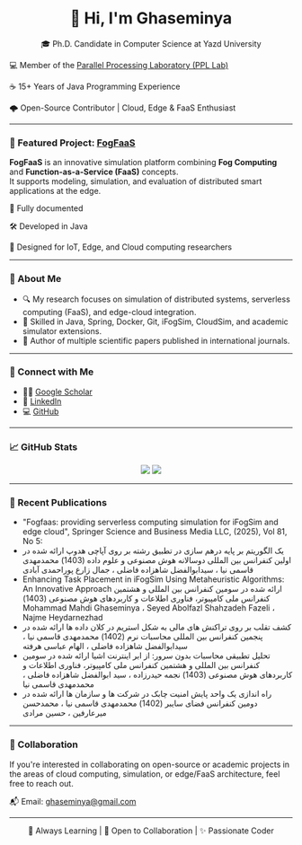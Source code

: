 <h1 align="center">👋 Hi, I'm Ghaseminya</h1>

<p align="center">
🎓 Ph.D. Candidate in Computer Science at Yazd University  
  
💻 Member of the <a href="https://cs.yazd.ac.ir/ppl/people.html">Parallel Processing Laboratory (PPL Lab)</a>  

☕ 15+ Years of Java Programming Experience  

🌩️ Open-Source Contributor | Cloud, Edge & FaaS Enthusiast  

</p>

---

### 🚀 Featured Project: [FogFaaS](https://github.com/ParallelProcessingLab/fogfaas)



**FogFaaS** is an innovative simulation platform combining **Fog Computing** and **Function-as-a-Service (FaaS)** concepts.  
It supports modeling, simulation, and evaluation of distributed smart applications at the edge.


📘 Fully documented 

🛠️ Developed in Java  

📡 Designed for IoT, Edge, and Cloud computing researchers

---

### 🧠 About Me

- 🔍 My research focuses on simulation of distributed systems, serverless computing (FaaS), and edge-cloud integration.
- 🧰 Skilled in Java, Spring, Docker, Git, iFogSim, CloudSim, and academic simulator extensions.
- 📖 Author of multiple scientific papers published in international journals.

---

### 🔗 Connect with Me

- 👨‍🎓 [Google Scholar](https://scholar.google.com/citations?user=dMvs7WMAAAAJ&hl=en&oi=ao)
- 💼 [LinkedIn](https://www.linkedin.com/in/ghaseminya)
- 💻 [GitHub](https://github.com/ghaseminya)

---

### 📈 GitHub Stats

<p align="center">
  <img src="https://github-readme-stats.vercel.app/api?username=ghaseminya&show_icons=true&theme=github_dark&hide=prs" />
  <img src="https://github-readme-streak-stats.herokuapp.com/?user=ghaseminya&theme=github-dark-blue" />
</p>

---

### 📝 Recent Publications

- "Fogfaas: providing serverless computing simulation for iFogSim and edge cloud", Springer Science and Business Media LLC, (2025), Vol 81, No 5:
-  یک الگوریتم بر پایه درهم سازی در تطبیق رشته بر روی آپاچی هدوپ ارائه شده در اولین کنفرانس بین المللی دوسالانه هوش مصنوعی و علوم داده (1403) محمدمهدی قاسمی نیا ، سیدابوالفضل شاهزاده فاضلی ، جمال زارع پوراحمدی آبادی
- Enhancing Task Placement in iFogSim Using Metaheuristic Algorithms: An Innovative Approach ارائه شده در سومین کنفرانس بین المللی و هشتمین کنفرانس ملی کامپیوتر، فناوری اطلاعات و کاربردهای هوش مصنوعی (1403) Mohammad Mahdi Ghaseminya ، Seyed Abolfazl Shahzadeh Fazeli ، Najme Heydarnezhad
- کشف تقلب بر روی تراکنش های مالی به شکل استریم در کلان داده ها ارائه شده در پنجمین کنفرانس بین المللی محاسبات نرم (1402) محمدمهدی قاسمی نیا ، سیدابوالفضل شاهزاده فاضلی ، الهام عباسی هرفته 
-    تحلیل تطبیقی محاسبات بدون سرور: از ابر اینترنت اشیا ارائه شده در سومین کنفرانس بین المللی و هشتمین کنفرانس ملی کامپیوتر، فناوری اطلاعات و کاربردهای هوش مصنوعی (1403) نجمه حیدرزاده ، سید ابوالفضل شاهزاده فاضلی ، محمدمهدی قاسمی نیا
-    راه اندازی یک واحد پایش امنیت چابک در شرکت ها و سازمان ها ارائه شده در دومین کنفرانس فضای سایبر (1402) محمدمهدی قاسمی نیا ، محمدحسن میرعارفین ، حسین مرادی 
---

### 🤝 Collaboration

If you're interested in collaborating on open-source or academic projects in the areas of cloud computing, simulation, or edge/FaaS architecture, feel free to reach out.  

📬 Email: [ghaseminya@gmail.com](mailto:ghaseminya@gmail.com)

---

<p align="center">
🧠 Always Learning | 🤝 Open to Collaboration | ✨ Passionate Coder
</p>

